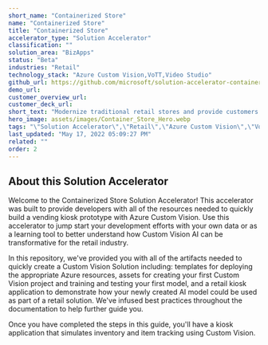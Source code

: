 ```yaml
---
short_name: "Containerized Store"
name: "Containerized Store"
title: "Containerized Store"
accelerator_type: "Solution Accelerator"
classification: ""
solution_area: "BizApps"
status: "Beta"
industries: "Retail"
technology_stack: "Azure Custom Vision,VoTT,Video Studio"
github_url: https://github.com/microsoft/solution-accelerator-containerized-store
demo_url: 
customer_overview_url: 
customer_deck_url: 
short_text: "Modernize traditional retail stores and provide customers with new, easier ways to purchase goods while on-the-go, or find new ways to engage their customers."
hero_image: assets/images/Container_Store_Hero.webp
tags: "\"Solution Accelerator\",\"Retail\",\"Azure Custom Vision\",\"VoTT\",\"Video Studio\",\"BizApps\",\"Beta\""
last_updated: "May 17, 2022 05:09:27 PM"
related: ""
order: 2
---
```

## About this Solution Accelerator

Welcome to the Containerized Store Solution Accelerator! This accelerator was built to provide developers with all of the resources needed to quickly build a vending kiosk prototype with Azure Custom Vision. Use this accelerator to jump start your development efforts with your own data or as a learning tool to better understand how Custom Vision AI can be transformative for the retail industry.

In this repository, we've provided you with all of the artifacts needed to quickly create a Custom Vision Solution including: templates for deploying the appropriate Azure resources, assets for creating your first Custom Vision project and training and testing your first model, and a retail kiosk application to demonstrate how your newly created AI model could be used as part of a retail solution. We've infused best practices throughout the documentation to help further guide you.

Once you have completed the steps in this guide, you'll have a kiosk application that simulates inventory and item tracking using Custom Vision.
